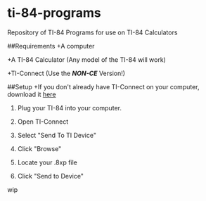 # ti-84-programs
Repository of TI-84 Programs for use on TI-84 Calculators

##Requirements
+A computer

+A TI-84 Calculator (Any model of the TI-84 will work)

+TI-Connect (Use the ***NON-CE*** Version!)


##Setup
+If you don't already have TI-Connect on your computer, download it [here](https://education.ti.com/en/us/products/computer_software/connectivity-software/ti-connect-software/tabs/overview#!show=0)

1. Plug your TI-84 into your computer.

2. Open TI-Connect

3. Select "Send To TI Device"

4. Click "Browse"

5. Locate your .8xp file

6. Click "Send to Device"

wip
